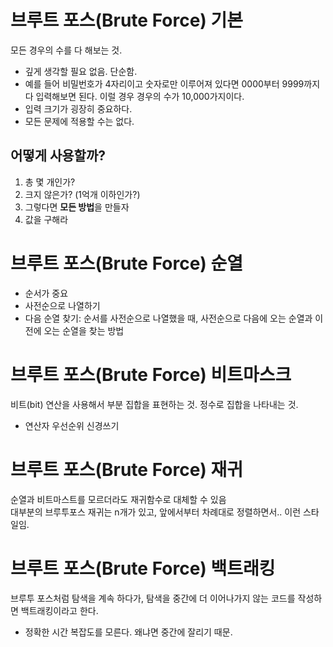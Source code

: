 # 브루트 포스(Brute Force) 기본
모든 경우의 수를 다 해보는 것.
* 깊게 생각할 필요 없음. 단순함.
* 예를 들어 비밀번호가 4자리이고 숫자로만 이루어져 있다면 0000부터 9999까지 다 입력해보면 된다. 이럴 경우 경우의 수가 10,000가지이다.
* 입력 크기가 굉장히 중요하다.
* 모든 문제에 적용할 수는 없다.

## 어떻게 사용할까?
1. 총 몇 개인가?
2. 크지 않은가? (1억개 이하인가?)
3. 그렇다면 **모든 방법**을 만들자
4. 값을 구해라

# 브루트 포스(Brute Force) 순열
* 순서가 중요
* 사전순으로 나열하기
* 다음 순열 찾기: 순서를 사전순으로 나열했을 때, 사전순으로 다음에 오는 순열과 이전에 오는 순열을 찾는 방법

# 브루트 포스(Brute Force) 비트마스크
비트(bit) 연산을 사용해서 부분 집합을 표현하는 것. 정수로 집합을 나타내는 것.
* 연산자 우선순위 신경쓰기

# 브루트 포스(Brute Force) 재귀
순열과 비트마스트를 모르더라도 재귀함수로 대체할 수 있음  
대부분의 브루투포스 재귀는 n개가 있고, 앞에서부터 차례대로 정렬하면서.. 이런 스타일임.

# 브루트 포스(Brute Force) 백트래킹
브루투 포스처럼 탐색을 계속 하다가, 탐색을 중간에 더 이어나가지 않는 코드를 작성하면 백트래킹이라고 한다.
* 정확한 시간 복잡도를 모른다. 왜냐면 중간에 잘리기 때문.
